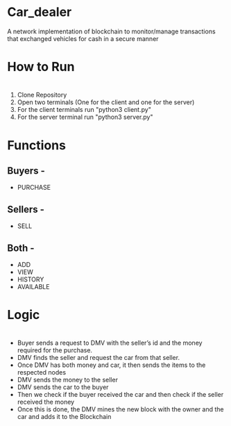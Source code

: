 # Car_dealer
A network implementation of blockchain to monitor/manage transactions that exchanged vehicles for cash in a secure manner

# How to Run <h1> 
1. Clone Repository 
2. Open two terminals (One for the client and one for the server)
3. For the client terminals run "python3 client.py"
4. For the server terminal run "python3 server.py"

# Functions 
  ## Buyers - 
  * PURCHASE
  ## Sellers - 
  * SELL
  ## Both - 
  * ADD
  * VIEW
  * HISTORY
  * AVAILABLE

# Logic <h1>

* Buyer sends a request to DMV with the seller’s id and the money required for the purchase.
* DMV finds the seller and request the car from that seller.
* Once DMV has both money and car, it then sends the items to the respected nodes
* DMV sends the money to the seller
* DMV sends the car to the buyer
* Then we check if the buyer received the car and then check if the seller received the money
* Once this is done, the DMV mines the new block with the owner and the car and adds it to the Blockchain


